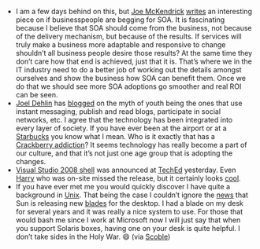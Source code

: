 -   I am a few days behind on this, but [Joe
    McKendrick](http://updates.zdnet.com/tags/Joe+McKendrick.html)
    [writes](http://blogs.zdnet.com/service-oriented/?p=887)
    an interesting piece on if businesspeople are begging for SOA. It
    is fascinating because I believe that SOA should come from the
    business, not because of the delivery mechanism, but because of the
    results. If services will truly make a business more adaptable and
    responsive to change shouldn’t all business people desire those
    results? At the same time they don’t care how that end is achieved,
    just that it is. That’s where we in the IT industry need to do a
    better job of working out the details amongst ourselves and show the
    business how SOA can benefit them. Once we do that we should see
    more SOA adoptions go smoother and real ROI can be seen.
-   [Joel Dehlin](http://www.ldscio.org/about-joel/) has
    [blogged](http://www.ldscio.org/2007/06/05/the-myth-of-youth/) on
    the myth of youth being the ones that use instant messaging, publish
    and read blogs, participate in social networks, etc. I agree that
    the technology has been integrated into every layer of society. If
    you have ever been at the airport or at a
    [Starbucks](http://www.starbucks.com/) you know what I mean. Who is
    it exactly that has a [Crackberry
    addiction](http://abcnews.go.com/WNT/Technology/story?id=2348779)?
    It seems technology has really become a part of our culture, and
    that it’s not just one age group that is adopting the changes.
-   [Visual Studio 2008
    shell](http://blogs.msdn.com/vsxteam/archive/2007/06/05/Announcing-the-Visual-Studio-2008-Shell.aspx)
    was announced at
    [TechEd](http://www.microsoft.com/events/teched2007/registration.mspx) yesterday.
    Even
    [Harry](http://devhawk.net/2007/06/06/teched-2007-day-three/)
    who was on-site missed the release, but it certainly looks
    [cool](http://msdn2.microsoft.com/en-us/vstudio/bb510103.aspx).
-   If you have ever met me you would quickly discover I have quite a
    background in
    [Unix](http://halfmybrain.spaces.live.com/blog/cns!DF6CA820250998D2!328.entry).
    That being the case I couldn’t ignore the
    [news](http://scobleizer.com/2007/06/05/sun-releases-new-blades/)
    that Sun is releasing new
    [blades](http://www.podtech.net/scobleshow/technology/1522/sun-microsystems-releases-new-blades)
    for the desktop. I had a blade on my desk for several years and it
    was really a nice system to use. For those that would bash me since
    I work at Microsoft now I will just say that when you support
    Solaris boxes, having one on your desk is quite helpful. I don’t
    take sides in the Holy War.
    :smile:
    (via [Scoble](http://scobleizer.com/))



